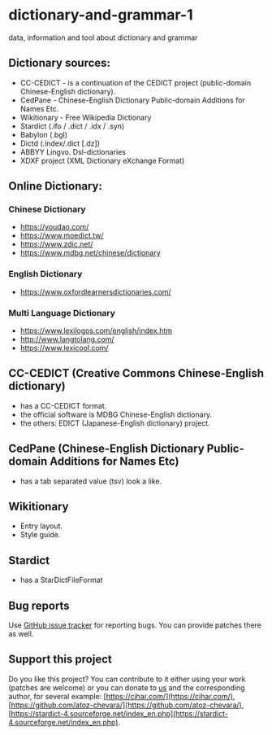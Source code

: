# dictionary-and-grammar-1
data, information and tool about dictionary and grammar


## Dictionary sources:
* CC-CEDICT - is a continuation of the CEDICT project (public-domain Chinese-English dictionary).
* CedPane - Chinese-English Dictionary Public-domain Additions for Names Etc.
* Wikitionary - Free Wikipedia Dictionary
* Stardict (.ifo / .dict / .idx / .syn)
* Babylon (.bgl)
* Dictd (.index/.dict [.dz])
* ABBYY Lingvo. Dsl-dictionaries
* XDXF project (XML Dictionary eXchange Format)

## Online Dictionary:
### Chinese Dictionary
- https://youdao.com/
- https://www.moedict.tw/
- https://www.zdic.net/
- https://www.mdbg.net/chinese/dictionary

### English Dictionary
- https://www.oxfordlearnersdictionaries.com/

### Multi Language Dictionary
- https://www.lexilogos.com/english/index.htm
- http://www.langtolang.com/
- https://www.lexicool.com/

## CC-CEDICT (Creative Commons Chinese-English dictionary)
- has a CC-CEDICT format.
- the official software is MDBG Chinese-English dictionary.
- the others: EDICT (Japanese-English dictionary) project.

## CedPane (Chinese-English Dictionary Public-domain Additions for Names Etc)
- has a tab separated value (tsv) look a like.

## Wikitionary 
- Entry layout.
- Style guide.

## Stardict
- has a StarDictFileFormat

## Bug reports
Use [GitHub issue tracker](https://github.com/programmerbiasa/dictionary-and-grammar-1/issues) for reporting bugs. You can provide patches there as well.

## Support this project
Do you like this project? You can contribute to it either using your work (patches are welcome) or you can donate to [us](https://trakteer.id/promanfaat) and the corresponding author,  for several example: [https://cihar.com/](https://cihar.com/),  [https://github.com/atoz-chevara/](https://github.com/atoz-chevara/),  [https://stardict-4.sourceforge.net/index_en.php](https://stardict-4.sourceforge.net/index_en.php).
